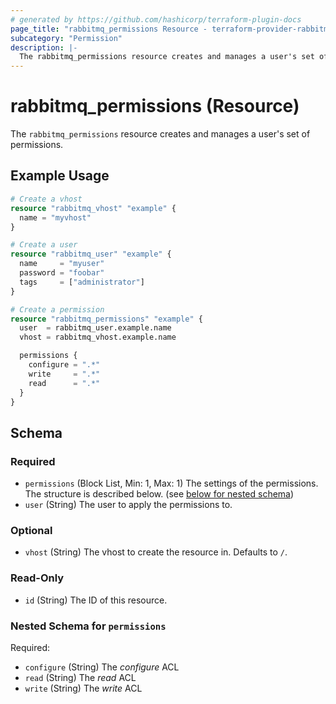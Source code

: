 ```yaml
---
# generated by https://github.com/hashicorp/terraform-plugin-docs
page_title: "rabbitmq_permissions Resource - terraform-provider-rabbitmq"
subcategory: "Permission"
description: |-
  The rabbitmq_permissions resource creates and manages a user's set of permissions.
---
```


# rabbitmq_permissions (Resource)

The `rabbitmq_permissions` resource creates and manages a user's set of permissions.

## Example Usage

```terraform
# Create a vhost
resource "rabbitmq_vhost" "example" {
  name = "myvhost"
}

# Create a user
resource "rabbitmq_user" "example" {
  name     = "myuser"
  password = "foobar"
  tags     = ["administrator"]
}

# Create a permission
resource "rabbitmq_permissions" "example" {
  user  = rabbitmq_user.example.name
  vhost = rabbitmq_vhost.example.name

  permissions {
    configure = ".*"
    write     = ".*"
    read      = ".*"
  }
}
```

<!-- schema generated by tfplugindocs -->
## Schema

### Required

- `permissions` (Block List, Min: 1, Max: 1) The settings of the permissions. The structure is described below. (see [below for nested schema](#nestedblock--permissions))
- `user` (String) The user to apply the permissions to.

### Optional

- `vhost` (String) The vhost to create the resource in. Defaults to `/`.

### Read-Only

- `id` (String) The ID of this resource.

<a id="nestedblock--permissions"></a>
### Nested Schema for `permissions`

Required:

- `configure` (String) The _configure_ ACL
- `read` (String) The _read_ ACL
- `write` (String) The _write_ ACL
